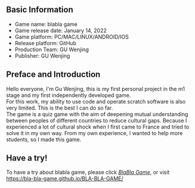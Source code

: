 ## Basic Information
- Game name: blabla game
- Game release date: January 14, 2022
- Game platform: PC/MAC/LINUX/ANDROID/IOS
- Release platform: GitHub
- Production Team: GU Wenjing
- Publisher: GU Wenjing
## Preface and Introduction
Hello everyone, I'm Gu Wenjing, this is my first personal project in the m1 stage and my first independently developed game.  
For this work, my ability to use code and operate scratch software is also very limited. This is the best I can do so far.  
The game is a quiz game with the aim of deepening mutual understanding between peoples of different countries to reduce cultural gaps. Because I experienced a lot of cultural shock when I first came to France and tried to solve it in my own way. From my own experience, I wanted to help more students, so I made this game.

## Have a try!
To have a try about blabla game, please click *[BlaBla Game](https://bla-bla-game.github.io/BLA-BLA-GAME/)*, or visit <https://bla-bla-game.github.io/BLA-BLA-GAME/>

